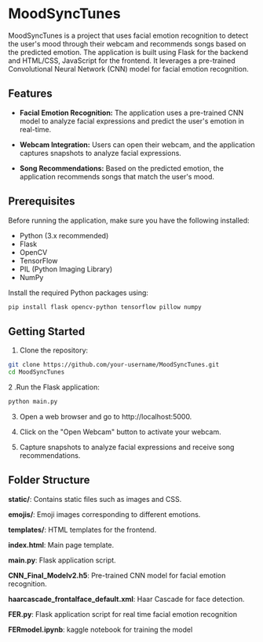 # MoodSyncTunes

MoodSyncTunes is a project that uses facial emotion recognition to detect the user's mood through their webcam and recommends songs based on the predicted emotion. The application is built using Flask for the backend and HTML/CSS, JavaScript for the frontend. It leverages a pre-trained Convolutional Neural Network (CNN) model for facial emotion recognition.

## Features

- **Facial Emotion Recognition:** The application uses a pre-trained CNN model to analyze facial expressions and predict the user's emotion in real-time.

- **Webcam Integration:** Users can open their webcam, and the application captures snapshots to analyze facial expressions.

- **Song Recommendations:** Based on the predicted emotion, the application recommends songs that match the user's mood.

## Prerequisites

Before running the application, make sure you have the following installed:

- Python (3.x recommended)
- Flask
- OpenCV
- TensorFlow
- PIL (Python Imaging Library)
- NumPy

Install the required Python packages using:

```bash
pip install flask opencv-python tensorflow pillow numpy
```

## Getting Started

1.  Clone the repository:

```bash
git clone https://github.com/your-username/MoodSyncTunes.git
cd MoodSyncTunes
```

2  .Run the Flask application:

```bash
python main.py
```

3.   Open a web browser and go to http://localhost:5000.

4.  Click on the "Open Webcam" button to activate your webcam.

5.  Capture snapshots to analyze facial expressions and receive song recommendations.

## Folder Structure

**static/**: Contains static files such as images and CSS.

**emojis/**: Emoji images corresponding to different emotions.

**templates/**: HTML templates for the frontend.

**index.html**: Main page template.

**main.py**: Flask application script.

**CNN_Final_Modelv2.h5**: Pre-trained CNN model for facial emotion recognition.

**haarcascade_frontalface_default.xml**: Haar Cascade for face detection.

**FER.py**: Flask application script for real time facial emotion recognition

**FERmodel.ipynb**: kaggle notebook for training the model

